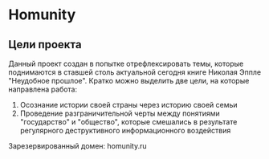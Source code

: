 # Homunity

## Цели проекта
Данный проект создан в попытке отрефлексировать темы, которые поднимаются в ставшей столь актуальной сегодня книге Николая Эппле "Неудобное прошлое".
Кратко можно выделить две цели, на которые направлена работа:
1. Осознание истории своей страны через историю своей семьи
2. Проведение разграничительной черты между понятиями "государство" и "общество", которые смешались в результате регулярного деструктивного информационного воздействия



Зарезервированный домен: homunity.ru
